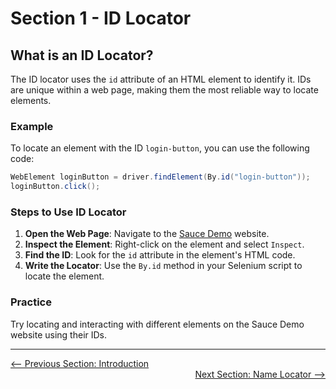 # Section 1 - ID Locator

## What is an ID Locator?

The ID locator uses the `id` attribute of an HTML element to identify it. IDs are unique within a web page, making them the most reliable way to locate elements.

### Example

To locate an element with the ID `login-button`, you can use the following code:

```java
WebElement loginButton = driver.findElement(By.id("login-button"));
loginButton.click();
```

### Steps to Use ID Locator

1. **Open the Web Page**: Navigate to the [Sauce Demo](https://www.saucedemo.com/) website.
2. **Inspect the Element**: Right-click on the element and select `Inspect`.
3. **Find the ID**: Look for the `id` attribute in the element's HTML code.
4. **Write the Locator**: Use the `By.id` method in your Selenium script to locate the element.

### Practice

Try locating and interacting with different elements on the Sauce Demo website using their IDs.

---

<div style="width: 100%">
<a href='introduction.md'><-- Previous Section: Introduction</a>
<div align="right"><a href='2_name_locator.md'> Next Section: Name Locator --></a></div>
</div>
